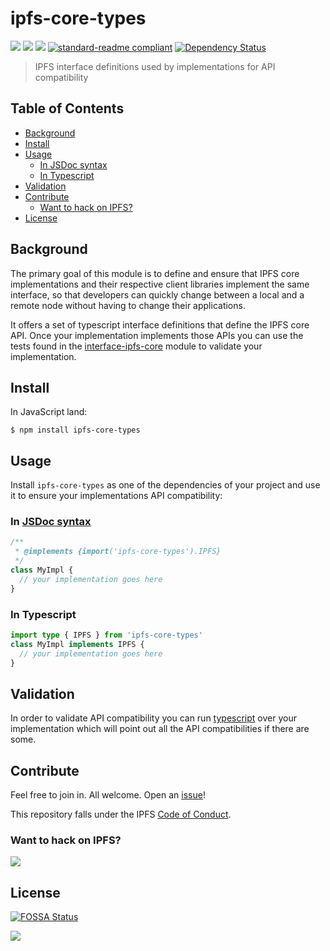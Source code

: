 # ipfs-core-types <!-- omit in toc -->

[![](https://img.shields.io/badge/made%20by-Protocol%20Labs-blue.svg?style=flat-square)](http://ipn.io)
[![](https://img.shields.io/badge/freenode-%23ipfs-blue.svg?style=flat-square)](http://webchat.freenode.net/?channels=%23ipfs)
[![](https://img.shields.io/badge/project-IPFS-blue.svg?style=flat-square)](http://ipfs.io/)
[![standard-readme compliant](https://img.shields.io/badge/standard--readme-OK-green.svg?style=flat-square)](https://github.com/RichardLitt/standard-readme)
[![Dependency Status](https://david-dm.org/ipfs/js-ipfs/status.svg?style=flat-square&path=packages/ipfs-core-types)](https://david-dm.org/ipfs/js-ipfs?path=packages/ipfs-core-types)

> IPFS interface definitions used by implementations for API compatibility

## Table of Contents <!-- omit in toc -->

- [Background](#background)
- [Install](#install)
- [Usage](#usage)
  - [In JSDoc syntax](#in-jsdoc-syntax)
  - [In Typescript](#in-typescript)
- [Validation](#validation)
- [Contribute](#contribute)
  - [Want to hack on IPFS?](#want-to-hack-on-ipfs)
- [License](#license)

## Background

The primary goal of this module is to define and ensure that IPFS core implementations and their respective client libraries implement the same interface, so that developers can quickly change between a local and a remote node without having to change their applications.

It offers a set of typescript interface definitions that define the IPFS core API.  Once your implementation implements those APIs you can use the tests found in the [interface-ipfs-core](https://www.npmjs.com/package/interface-ipfs-core) module to validate your implementation.

## Install

In JavaScript land:

```console
$ npm install ipfs-core-types
```

## Usage

Install `ipfs-core-types` as one of the dependencies of your project and use it to ensure your implementations API compatibility:

### In [JSDoc syntax](https://www.typescriptlang.org/docs/handbook/type-checking-javascript-files.html)

```js
/**
 * @implements {import('ipfs-core-types').IPFS}
 */
class MyImpl {
  // your implementation goes here
}
```

### In Typescript

```ts
import type { IPFS } from 'ipfs-core-types'
class MyImpl implements IPFS {
  // your implementation goes here
}
```

## Validation

In order to validate API compatibility you can run [typescript](https://www.typescriptlang.org/) over your implementation which will point out all the API compatibilities if there are some.


## Contribute

Feel free to join in. All welcome. Open an [issue](https://github.com/ipfs/js-ipfs/issues)!

This repository falls under the IPFS [Code of Conduct](https://github.com/ipfs/community/blob/master/code-of-conduct.md).

### Want to hack on IPFS?

[![](https://cdn.rawgit.com/jbenet/contribute-ipfs-gif/master/img/contribute.gif)](https://github.com/ipfs/community/blob/master/CONTRIBUTING.md)

## License

[![FOSSA Status](https://app.fossa.io/api/projects/git%2Bgithub.com%2Fipfs%2Fjs-ipfs.svg?type=large)](https://app.fossa.io/projects/git%2Bgithub.com%2Fipfs%2Fjs-ipfs?ref=badge_large)

[![](https://github.com/ipfs/js-ipfs/raw/master/ipfs-core-types/img/badge.png)](https://github.com/ipfs/js-ipfs/tree/master/ipfs-core-types)
